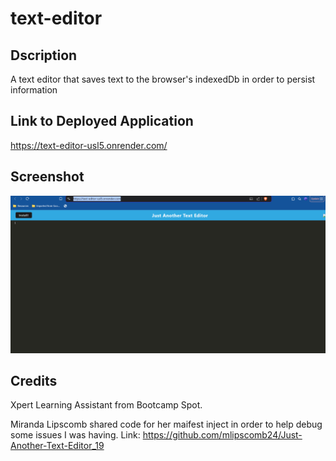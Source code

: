 # text-editor

## Dscription

A text editor that saves text to the browser's indexedDb in order to persist information

## Link to Deployed Application

https://text-editor-usl5.onrender.com/

## Screenshot

![The deployed application](image.png)

## Credits

Xpert Learning Assistant from Bootcamp Spot.

Miranda Lipscomb shared code for her maifest inject in order to help debug some issues I was having.
Link: https://github.com/mlipscomb24/Just-Another-Text-Editor_19
